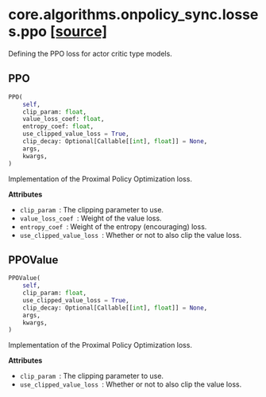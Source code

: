 # core.algorithms.onpolicy_sync.losses.ppo [[source]](https://github.com/allenai/allenact/tree/master/core/algorithms/onpolicy_sync/losses/ppo.py)
Defining the PPO loss for actor critic type models.
## PPO
```python
PPO(
    self,
    clip_param: float,
    value_loss_coef: float,
    entropy_coef: float,
    use_clipped_value_loss = True,
    clip_decay: Optional[Callable[[int], float]] = None,
    args,
    kwargs,
)
```
Implementation of the Proximal Policy Optimization loss.

__Attributes__


- `clip_param `: The clipping parameter to use.
- `value_loss_coef `: Weight of the value loss.
- `entropy_coef `: Weight of the entropy (encouraging) loss.
- `use_clipped_value_loss `: Whether or not to also clip the value loss.

## PPOValue
```python
PPOValue(
    self,
    clip_param: float,
    use_clipped_value_loss = True,
    clip_decay: Optional[Callable[[int], float]] = None,
    args,
    kwargs,
)
```
Implementation of the Proximal Policy Optimization loss.

__Attributes__


- `clip_param `: The clipping parameter to use.
- `use_clipped_value_loss `: Whether or not to also clip the value loss.

